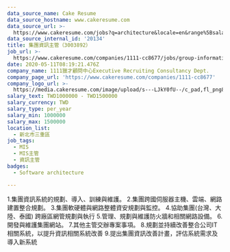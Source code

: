 ```yaml
---
data_source_name: Cake Resume
data_source_hostname: www.cakeresume.com
data_source_url: >-
  https://www.cakeresume.com/jobs?q=architecture&locale=en&range%5Bsalary_range%5D%5Bmin%5D=1000000&page=4
data_source_internal_id: '20134'
title: 集團資訊主管（3003892）
job_url: >-
  https://www.cakeresume.com/companies/1111-cc8677/jobs/group-information-supervisor-3003892
date: 2020-05-11T08:19:21.476Z
company_name: 1111獵才顧問中心Executive Recruiting Consultancy Dept.
company_page_url: 'https://www.cakeresume.com/companies/1111-cc8677'
company_logo_url: >-
  https://media.cakeresume.com/image/upload/s---LJkY0fU--/c_pad,fl_png8,h_200,w_200/v1555050577/cvev1lhcvc1ohvufsw8d.png
salary_text: TWD1000000 - TWD1500000
salary_currency: TWD
salary_type: per_year
salary_min: 1000000
salary_max: 1500000
location_list:
  - 新北市三重區
job_tags:
  - MIS
  - MIS主管
  - 資訊主管
badges:
  - Software architecture

---
```


1.集團資訊系統的規劃、導入、訓練與維護。 2.集團跨國伺服器主機、雲端、網路建置整合規劃。 3.集團軟硬體與網路整體資安規劃與監控。 4.協助集團(台灣、大陸、泰國) 跨廠區網管規劃與執行 5.管理、規劃與維護防火牆和相關網路設備。 6.開發與維護集團網站。 7.其他主管交辦專案事項。 8.規劃並持續改善整合公司IT相關系統，以提升資訊相關系統改善 9.提出集團資訊改善計畫，評估系統需求及導入新系統